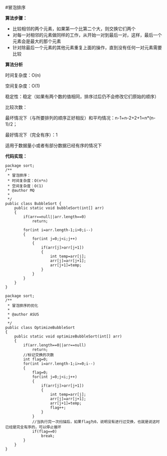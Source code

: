 #冒泡排序

**算法步骤：**

* 比较相邻的两个元素，如果第一个比第二个大，则交换它们两个
* 对每一对相邻的元素做同样的工作，从开始一对到最后一对，这样，最后一个元素会是最大的那个元素
* 针对除最后一个元素的其他元素重复上面的操作，直到没有任何一对元素需要比较

**算法分析**

时间复杂度：O(n)

空间复杂度：O(1)

稳定性：稳定（如果有两个数的值相同，排序过后仍不会修改它们原始的顺序）

比较次数：

最坏情况下（与所要排列的顺序正好相反）和平均情况：n-1+n-2+2+1=n*(n-1)/2；
         
最好情况下（完全有序）：1

适用于数据量小或者有部分数据已经有序的情况下

**代码实现：**

```
package sort;
/**
 * 冒泡排序：
 * 时间复杂度：O(n*n)
 * 空间复杂度：O(1)
 * @author MQ
 *
 */
public class BubbleSort {
	public static void bubbleSort(int[] arr)
	{
		if(arr==null||arr.length==0)
			return;
		
		for(int i=arr.length-1;i>0;i--)
		{
			for(int j=0;j<i;j++)
			{
				if(arr[j]>arr[j+1])
				{
					int temp=arr[j];
					arr[j]=arr[j+1];
					arr[j+1]=temp;
				}
			}
		}
	}
}
```

```
package sort;
/**
 * 冒泡排序的优化
 * 
 * @author ASUS
 *
 */
public class OptimizeBubbleSort 
{
	public static void optimizeBubbleSort(int[] arr)
	{
		if(arr.length==0||arr==null)
			return;
		//标记交换的次数
		int flag=0;
		for(int i=arr.length-1;i>=0;i--)
		{
			flag=0;
			for(int j=0;j<i;j++)
			{
				if(arr[j]>arr[j+1])
				{
					int temp=arr[j];
					arr[j]=arr[j+1];
					arr[j+1]=temp;
					flag++;
				}
			}
			//当执行完一次扫描后，如果flag为0，说明没有进行过交换，也就是说这时已经是完全有序的，可以停止循环
			if(flag==0)
				break;
		}
	}
}

```
